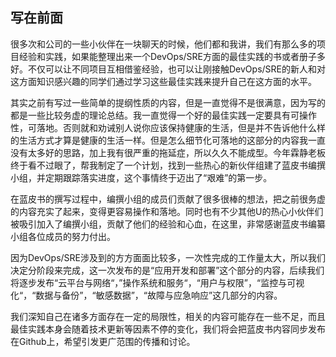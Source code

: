 ## 写在前面

很多次和公司的一些小伙伴在一块聊天的时候，他们都和我讲，我们有那么多的项目经验和实践，如果能整理出来一个DevOps/SRE方面的最佳实践的书或者册子多好。不仅可以让不同项目互相借鉴经验，也可以让刚接触DevOps/SRE的新人和对这方面知识感兴趣的同学们通过学习这些最佳实践来提升自己在这方面的水平。

其实之前有写过一些简单的提纲性质的内容，但是一直觉得不是很满意，因为写的都是一些比较务虚的理论总结。我一直觉得一个好的最佳实践一定要具有可操作性，可落地。否则就和劝诫别人说你应该保持健康的生活，但是并不告诉他什么样的生活方式才算是健康的生活一样。但是怎么细节化可落地的这部分的内容我一直没有太多好的思路，加上我有很严重的拖延症，所以久久不能成型。今年霖静老板终于看不过眼了，帮我制定了一个计划，找到一些热心的新伙伴组建了蓝皮书编撰小组，并定期跟踪落实进度，这个事情终于迈出了“艰难”的第一步。

在蓝皮书的撰写过程中，编撰小组的成员们贡献了很多很棒的想法，把之前很务虚的内容充实了起来，变得更容易操作和落地。同时也有不少其他U的热心小伙伴们被吸引加入了编撰小组，贡献了他们的经验和心血，在这里，非常感谢蓝皮书编纂小组各位成员的努力付出。

因为DevOps/SRE涉及到的方方面面比较多，一次性完成的工作量太大，所以我们决定分阶段来完成，这一次发布的是“应用开发和部署”这个部分的内容，后续我们将逐步发布“云平台与网络“，”操作系统和服务“，“用户与权限”，“监控与可视化“，“数据与备份”，“敏感数据”，“故障与应急响应”这几部分的内容。

我们深知自己在诸多方面存在一定的局限性，相关的内容可能存在一些不足，而且最佳实践本身会随着技术更新等因素不停的变化，我们将会把蓝皮书内容同步发布在Github上，希望引发更广范围的传播和讨论。
